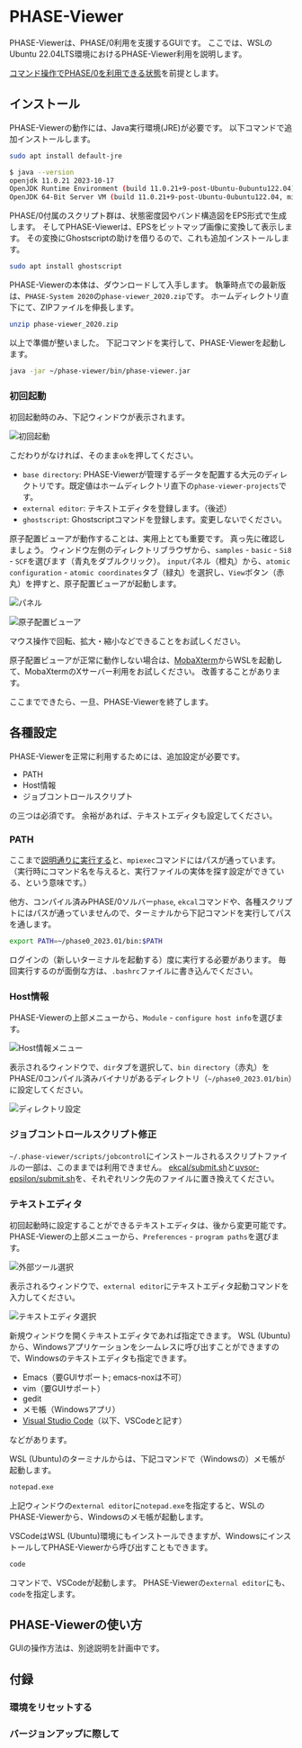 # PHASE-Viewer

PHASE-Viewerは、PHASE/0利用を支援するGUIです。
ここでは、WSLのUbuntu 22.04LTS環境におけるPHASE-Viewer利用を説明します。

[コマンド操作でPHASE/0を利用できる状態](https://github.com/matelier/moku-moku/blob/master/installation/README.md)を前提とします。

## インストール

PHASE-Viewerの動作には、Java実行環境(JRE)が必要です。
以下コマンドで追加インストールします。

```sh
sudo apt install default-jre
```

```sh
$ java --version
openjdk 11.0.21 2023-10-17
OpenJDK Runtime Environment (build 11.0.21+9-post-Ubuntu-0ubuntu122.04)
OpenJDK 64-Bit Server VM (build 11.0.21+9-post-Ubuntu-0ubuntu122.04, mixed mode, sharing)
```

PHASE/0付属のスクリプト群は、状態密度図やバンド構造図をEPS形式で生成します。
そしてPHASE-Viewerは、EPSをビットマップ画像に変換して表示します。
その変換にGhostscriptの助けを借りるので、これも追加インストールします。

```sh
sudo apt install ghostscript
```

PHASE-Viewerの本体は、ダウンロードして入手します。
執筆時点での最新版は、`PHASE-System 2020`の`phase-viewer_2020.zip`です。
ホームディレクトリ直下にて、ZIPファイルを伸長します。

```sh
unzip phase-viewer_2020.zip
```

以上で準備が整いました。
下記コマンドを実行して、PHASE-Viewerを起動します。

```sh
java -jar ~/phase-viewer/bin/phase-viewer.jar
```

### 初回起動

初回起動時のみ、下記ウィンドウが表示されます。

![初回起動](./images/initconf.png)

こだわりがなければ、そのまま`ok`を押してください。

- `base directory`: PHASE-Viewerが管理するデータを配置する大元のディレクトリです。既定値はホームディレクトリ直下の`phase-viewer-projects`です。
- `external editor`: テキストエディタを登録します。（後述）
- `ghostscript`: Ghostscriptコマンドを登録します。変更しないでください。

原子配置ビューアが動作することは、実用上とても重要です。
真っ先に確認しましょう。
ウィンドウ左側のディレクトリブラウザから、`samples` - `basic` - `Si8` - `SCF`を選びます（青丸をダブルクリック）。
`input`パネル（橙丸）から、`atomic configuration` - `atomic coordinates`タブ（緑丸）を選択し、`View`ボタン（赤丸）を押すと、原子配置ビューアが起動します。

![パネル](./images/view.png)

![原子配置ビューア](./images/acv.png)

マウス操作で回転、拡大・縮小などできることをお試しください。

原子配置ビューアが正常に動作しない場合は、[MobaXterm](https://mobaxterm.mobatek.net/)からWSLを起動して、MobaXtermのXサーバー利用をお試しください。
改善することがあります。

ここまでできたら、一旦、PHASE-Viewerを終了します。

## 各種設定

PHASE-Viewerを正常に利用するためには、追加設定が必要です。

- PATH
- Host情報
- ジョブコントロールスクリプト

の三つは必須です。
余裕があれば、テキストエディタも設定してください。

### PATH

ここまで[説明通りに実行する](https://github.com/matelier/moku-moku/blob/master/installation/README.md)と、`mpiexec`コマンドにはパスが通っています。
（実行時にコマンド名を与えると、実行ファイルの実体を探す設定ができている、という意味です。）

他方、コンパイル済みPHASE/0ソルバー`phase`, `ekcal`コマンドや、各種スクリプトにはパスが通っていませんので、ターミナルから下記コマンドを実行してパスを通します。

```sh
export PATH=~/phase0_2023.01/bin:$PATH
```

ログインの（新しいターミナルを起動する）度に実行する必要があります。
毎回実行するのが面倒な方は、`.bashrc`ファイルに書き込んでください。

### Host情報

PHASE-Viewerの上部メニューから、`Module` - `configure host info`を選びます。

![Host情報メニュー](./images/confighost.png)

表示されるウィンドウで、`dir`タブを選択して、`bin directory`（赤丸）をPHASE/0コンパイル済みバイナリがあるディレクトリ（`~/phase0_2023.01/bin`）に設定してください。

![ディレクトリ設定](./images/bin2023r.png)

### ジョブコントロールスクリプト修正

`~/.phase-viewer/scripts/jobcontrol`にインストールされるスクリプトファイルの一部は、このままでは利用できません。
[ekcal/submit.sh](./pvscripts/ekcal/submit.sh)と[uvsor-epsilon/submit.sh](./pvscripts/epsmain/submit.sh)を、それぞれリンク先のファイルに置き換えてください。

### テキストエディタ

初回起動時に設定することができるテキストエディタは、後から変更可能です。
PHASE-Viewerの上部メニューから、`Preferences` - `program paths`を選びます。

![外部ツール選択](./images/progpath.png)

表示されるウィンドウで、`external editor`にテキストエディタ起動コマンドを入力してください。

![テキストエディタ選択](./images/externalprog.png)

新規ウィンドウを開くテキストエディタであれば指定できます。
WSL (Ubuntu)から、Windowsアプリケーションをシームレスに呼び出すことができますので、Windowsのテキストエディタも指定できます。

- Emacs（要GUIサポート; emacs-noxは不可）
- vim（要GUIサポート）
- gedit
- メモ帳（Windowsアプリ）
- [Visual Studio Code](https://code.visualstudio.com/)（以下、VSCodeと記す）

などがあります。

WSL (Ubuntu)のターミナルからは、下記コマンドで（Windowsの）メモ帳が起動します。

```sh
notepad.exe
```

上記ウィンドウの`external editor`に`notepad.exe`を指定すると、WSLのPHASE-Viewerから、Windowsのメモ帳が起動します。

VSCodeはWSL (Ubuntu)環境にもインストールできますが、WindowsにインストールしてPHASE-Viewerから呼び出すこともできます。

```sh
code
```

コマンドで、VSCodeが起動します。
PHASE-Viewerの`external editor`にも、`code`を指定します。

## PHASE-Viewerの使い方

GUIの操作方法は、別途説明を計画中です。

## 付録

### 環境をリセットする

### バージョンアップに際して
